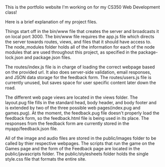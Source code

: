 
This is the portfolio website I'm working on for my CS350 Web Development class!


Here is a brief explanation of my project files.

Things start off in the  bin/www file that creates the server and broadcasts it on local port 3000.
The bin/www file requires the app.js file which directs the server towards routes, views, and files that it should have access to.
The node_modules folder holds all of the information for each of the node modules that are used throughout this project, as specified in the package-lock.json and package.json files.

The routes/index.js file is in charge of loading the correct webpage based on the provided url. It also does server-side validation, email responses, and JSON data storage for the feedback form. The routes/users.js file is currently unused, but saves space for user specific content later down the road.

The different web page views are located in the views folder. The layout.pug file fills in the standard head, body header, and body footer and is extended by two of the three possible web pages(index.pug and games.pug). At the moment, the feedback.pug file doesn't properly load the feedback form, so the feedback.html file is being used in its place.
The responses from the feedback form are currently stored in the myapp/feedback.json file.

All of the image and audio files are stored in the public/images folder to be called by thier respective webpages. The scripts that run the game on the Games page and the form of the Feedback page are located in the public/javascripts folder.  The public/stylesheets folder holds the single style.css file that formats the entire site.
